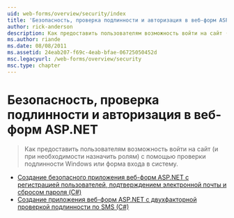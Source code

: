 ```yaml
---
uid: web-forms/overview/security/index
title: 'Безопасность, проверка подлинности и авторизация в веб-форм ASP.NET | Документация Майкрософт'
author: rick-anderson
description: Как предоставить пользователям возможность войти на сайт (и при необходимости назначить ролям) с помощью проверки подлинности Windows или форма входа в систему.
ms.author: riande
ms.date: 08/08/2011
ms.assetid: 24eab207-f69c-4eab-bfae-06725050452d
msc.legacyurl: /web-forms/overview/security
msc.type: chapter
---
```

<a name="security-authentication-and-authorization-in-aspnet-web-forms"></a>Безопасность, проверка подлинности и авторизация в веб-форм ASP.NET
====================
> Как предоставить пользователям возможность войти на сайт (и при необходимости назначить ролям) с помощью проверки подлинности Windows или форма входа в систему.


- [Создание безопасного приложения веб-форм ASP.NET с регистрацией пользователей, подтверждением электронной почты и сбросом пароля (C#)](create-a-secure-aspnet-web-forms-app-with-user-registration-email-confirmation-and-password-reset.md)
- [Создание приложения веб-форм ASP.NET с двухфакторной проверкой подлинности по SMS (C#)](create-an-aspnet-web-forms-app-with-sms-two-factor-authentication.md)

